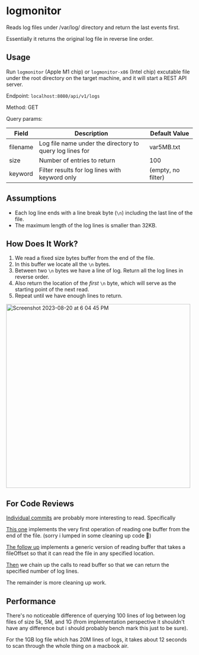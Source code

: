 # logmonitor

Reads log files under /var/log/ directory and return the last events first.

Essentially it returns the original log file in reverse line order.

## Usage

Run `logmonitor` (Apple M1 chip) or `logmonitor-x86` (Intel chip) excutable file under the root directory on the target machine, and it will start a REST API server.

Endpoint: `localhost:8080/api/v1/logs`

Method: GET

Query params:

| Field  | Description | Default Value |
| ------------- | ------------- | ---- |
| filename | Log file name under the directory to query log lines for  | var5MB.txt |
| size  | Number of entries to return  | 100 |
| keyword | Filter results for log lines with keyword only | (empty, no filter) |

## Assumptions

- Each log line ends with a line break byte (`\n`) including the last line of the file.
- The maximum length of the log lines is smaller than 32KB.

## How Does It Work?

1. We read a fixed size bytes buffer from the end of the file.
2. In this buffer we locate all the `\n` bytes.
3. Between two `\n` bytes we have a line of log. Return all the log lines in reverse order.
4. Also return the location of the _first_ `\n` byte, which will serve as the starting point of the next read.
5. Repeat until we have enough lines to return.

<img width="497" alt="Screenshot 2023-08-20 at 6 04 45 PM" src="https://github.com/suyangduan/logmonitor/assets/17387788/6970b2d0-230e-428f-ba8a-9c3f5a153e14">



## For Code Reviews

[Individual commits](https://github.com/suyangduan/logmonitor/commits/main) are probably more interesting to read. Specifically

[This one](https://github.com/suyangduan/logmonitor/commit/fd84617c26874e26668a045e1c0d4fadc789c195) implements the very first operation of reading one buffer from the end of the file. (sorry i lumped in some cleaning up code 🤦)

[The follow up](https://github.com/suyangduan/logmonitor/commit/8c88ef0d5312883040336ef3b4543bb179c2e181) implements a generic version of reading buffer that takes a fileOffset so that it can read the file in any specified location.

[Then](https://github.com/suyangduan/logmonitor/commit/60d4d6e94db6df931de6547702bc56f212b8a25b) we chain up the calls to read buffer so that we can return the specified number of log lines.

The remainder is more cleaning up work. 

## Performance

There's no noticeable difference of querying 100 lines of log between log files of size 5k, 5M, and 1G (from implementation perspective it shouldn't have any difference but i should probably bench mark this just to be sure). 

For the 1GB log file which has 20M lines of logs, it takes about 12 seconds to scan through the whole thing on a macbook air.
